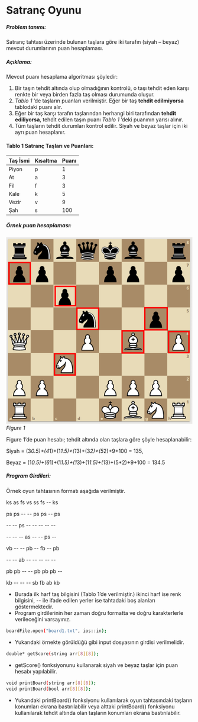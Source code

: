 # Satranç Oyunu

##### Problem tanımı:
Satranç tahtası üzerinde bulunan taşlara göre iki tarafın (siyah – beyaz) mevcut durumlarının puan hesaplaması.

##### Açıklama:
Mevcut puanı hesaplama algoritması şöyledir:
1. Bir taşın tehdit altında olup olmadığının kontrolü, o taşı tehdit eden karşı renkte bir veya birden fazla taş olması durumunda oluşur.
2. *Tablo 1* ’de taşların puanları verilmiştir. Eğer bir taş **tehdit edilmiyorsa** tablodaki puanı alır.
3. Eğer bir taş karşı tarafın taşlarından herhangi biri tarafından **tehdit ediliyorsa**, tehdit edilen taşın puanı *Tablo 1* ’deki puanının yarısı alınır.
4. Tüm taşların tehdit durumları kontrol edilir. Siyah ve beyaz taşlar için iki ayrı puan hesaplanır.

#### Tablo 1 Satranç Taşları ve Puanları:

| Taş İsmi | Kısaltma | Puanı | 
| ------ | ------ | ------ |
| Piyon | p | 1 | 
| At | a | 3 | 
| Fil | f | 3 | 
| Kale | k | 5 | 
| Vezir | v | 9 | 
| Şah | s | 100 | 

##### Örnek puan hesaplaması:
![board1](https://github.com/mrterdll/SatrancOyunu/blob/748bebb0910364a360722c61e6c9607e6574ea5e/board1.png?raw=true)
*Figure 1*

Figure 1’de puan hesabı; tehdit altında olan taşlara göre şöyle hesaplanabilir:

Siyah = (3*0.5)+(4*1)+(1*1.5)+(1*3)+(3*2)+(5*2)+9+100 = 135,

Beyaz = (1*0.5)+(6*1)+(1*1.5)+(1*3)+(1*1.5)+(1*3)+(5*2)+9+100 = 134.5

##### Program Girdileri:
Örnek oyun tahtasının formatı aşağıda verilmiştir.

ks as fs vs ss fs -- ks

ps ps -- -- ps ps -- ps

-- -- ps -- -- -- -- --

-- -- -- as -- -- ps --

vb -- -- pb -- fb -- pb

-- -- ab -- -- -- -- --

pb pb -- -- pb pb pb --

kb -- -- -- sb fb ab kb


- Burada ilk harf taş bilgisini (Tablo 1’de verilmiştir.) ikinci harf ise renk bilgisini, -- ile ifade edilen yerler ise tahtadaki boş alanları göstermektedir.
- Program girdilerinin her zaman doğru formatta ve doğru karakterlerle verileceğini varsayınız.
```sh
boardFile.open("board1.txt", ios::in);
```
- Yukarıdaki örnekte görüldüğü gibi input dosyasının girdisi verilmelidir.
```sh
double* getScore(string arr[8][8]);
```
- getScore() fonksiyonunu kullanarak siyah ve beyaz taşlar için puan hesabı yapılabilir.
```sh
void printBoard(string arr[8][8]);
void printBoard(bool arr[8][8]);
```
- Yukarıdaki printBoard() fonksiyonu kullanılarak oyun tahtasındaki taşların konumları ekrana bastırılabilir veya alttaki printBoard() fonksiyonu kullanılarak tehdit altında olan taşların konumları ekrana bastırılabilir.

